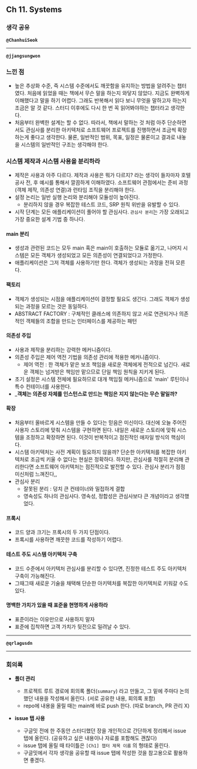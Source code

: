 ## **Ch 11. Systems**

### **생각 공유**

**`@ChanhuiSeok`**

---

**`@jjangsungwon`** 

### 느낀 점
- 높은 추상화 수준, 즉 시스템 수준에서도 깨끗함을 유지하는 방법을 알려주는 챕터였다. 처음에 읽었을 때는 책에서 무슨 말을 하는지 와닿지 않았다. 지금도 완벽하게 이해했다고 말을 하기 어렵다. 그래도 반복해서 읽다 보니 무엇을 말하고자 하는지 조금은 알 것 같다. 스터디 이후에도 다시 한 번 꼭 읽어봐야하는 챕터라고 생각한다.
- 처음부터 완벽한 설계는 할 수 없다. 따라서, 책에서 말하는 것 처럼 아주 단순하면서도 관심사를 분리한 아키텍처로 소프트웨어 프로젝트를 진행하면서 조금씩 확장하는게 좋다고 생각한다. 물론, 일반적인 범위, 목표, 일정은 물론이고 결과로 내놓을 시스템의 일반적인 구조는 생각해야 한다.

### 시스템 제작과 시스템 사용을 분리하라
- 제작은 사용과 아주 다르다. 제작과 사용은 뭐가 다르지? 라는 생각이 들자마자 호텔 공사 전, 후 예시를 통해서 깔끔하게 이해하였다. 소프트웨어 관점에서는 준비 과정(객체 제작, 의존성 연결)과 런타임 조직을 분리해야 한다.
- 설정 논리는 일반 실행 논리와 분리해야 모듈성이 높아진다.
  - 분리하지 않을 경우 복잡한 테스트 코드, SRP 원칙 위반을 유발할 수 있다.
- 시작 단계는 모든 애플리케이션이 풀어야 할 관심사다. `관심사 분리`는 가장 오래되고 가장 중요한 설계 기법 중 하나다.

#### main 분리
- 생성과 관련된 코드는 모두 main 혹은 main이 호출하는 모듈로 옮기고, 나머지 시스템은 모든 객체가 생성되었고 모든 의존성이 연결되었다고 가정한다.
- 애플리케이션은 그저 객체를 사용하기만 한다. 객체가 생성되는 과정을 전혀 모른다.

#### 팩토리
- 객체가 생성되는 시점을 애플리케이션이 결정할 필요도 생긴다. 그래도 객체가 생성되는 과정을 모르는 것은 동일하다.
- ABSTRACT FACTORY : 구체적인 클래스에 의존하지 않고 서로 연관되거나 의존적인 객체들의 조합을 만드는 인터페이스를 제공하는 패턴

#### 의존성 주입
- 사용과 제작을 분리하는 강력한 메커니즘이다.
- 의존성 주입은 제어 역전 기법을 의존성 관리에 적용한 메커니즘이다.
  - 제어 역전 : 한 객체가 맡은 보조 책임을 새로운 객체에게 전적으로 넘긴다. 새로운 객체는 넘겨받은 책임만 맡으므로 단일 책임 원칙을 지키게 된다.
- 초기 설정은 시스템 전체에 필요하므로 대개 책임질 메커니즘으로 'main' 루틴이나 특수 컨테이너를 사용한다.
- _**객체는 의존성 자체를 인스턴스로 만드는 책임은 지지 않는다는 무슨 말일까?**

#### 확장
- 처음부터 올바르게 시스템을 만들 수 있다는 믿음은 미신이다. 대신에 오늘 주어진 사용자 스토리에 맞춰 시스템을 구현하면 된다. 내일은 새로운 스토리에 맞춰 시스템을 조정하고 확장하면 된다. 이것이 반복적이고 점진적인 애자일 방식의 핵심이다.
- 시스템 아키텍처는 사전 계획이 필요하지 않을까? 단순한 아키텍처를 복잡한 아키텍처로 조금씩 키울 수 없다는 현실은 정확하다. 하지만, 관심사를 적절히 분리해 관리한다면 소프트웨어 아키텍처는 점진적으로 발전할 수 있다. 관심사 분리가 점점 미신처럼 느껴진다,,
- 관심사 분리
  - 잘못된 분리 : 덩치 큰 컨테이너와 밀접하게 결합
  - 영속성도 하나의 관심사다. 영속성, 정합성은 관심사보다 큰 개념이라고 생각했었다.
 
#### 프록시
- 코드 양과 크기는 프록시의 두 가지 단점이다.
- 프록시를 사용하면 깨끗한 코드를 작성하기 어렵다.

#### 테스트 주도 시스템 아키텍처 구축
- 코드 수준에서 아키텍처 관심사를 분리할 수 있다면, 진정한 테스트 주도 아키텍처 구축이 가능해진다.
- 그때그때 새로운 기술을 채택해 단순한 아키텍처를 복잡한 아키텍처로 키워갈 수도 있다.

#### 명백한 가치가 있을 때 표준을 현명하게 사용하라
- 표준이라는 이유만으로 사용하지 말자
- 표준에 집착하면 고객 가치가 뒷전으로 밀려날 수 있다.
---

**`@qrlagusdn`** 

---

### **회의록**

- **폴더 관리**
  - 프로젝트 루트 경로에 회의록 폴더(`summary`) 라고 만들고, 그 밑에 주마다 논의했던 내용을 작성해서 올린다. (서로 공유한 내용, 회의록 포함)
  - repo에 내용을 올릴 때는 main에 바로 push 한다. (따로 branch, PR 관리 X)

- **issue 탭 사용**
  - 구글밋 전에 한 주동안 스터디했던 장을 개인적으로 간단하게 정리해서 issue 탭에 올린다. (공유하고 싶은 내용이나 자료를 포함해도 괜찮다)
  - issue 탭에 올릴 때 타이틀은 `[Ch1] 챕터 제목 이름` 의 형태로 올린다.
  - 구글밋에서 각자 생각을 공유할 때 issue 탭에 작성한 것을 참고용으로 활용하면 좋겠다.
